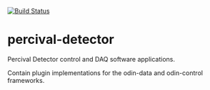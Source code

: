 [![Build Status](https://travis-ci.org/percival-detector/percival-detector.svg?branch=master)](https://travis-ci.org/percival-detector/percival-detector)

# percival-detector
Percival Detector control and DAQ software applications.

Contain plugin implementations for the odin-data and odin-control frameworks.
